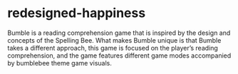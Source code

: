# redesigned-happiness
Bumble is a reading comprehension game that is inspired by the design and concepts of the Spelling Bee. What makes Bumble unique is that Bumble takes a different approach, this game is focused on the player’s reading comprehension, and the game features different game modes accompanied by bumblebee theme game visuals.
